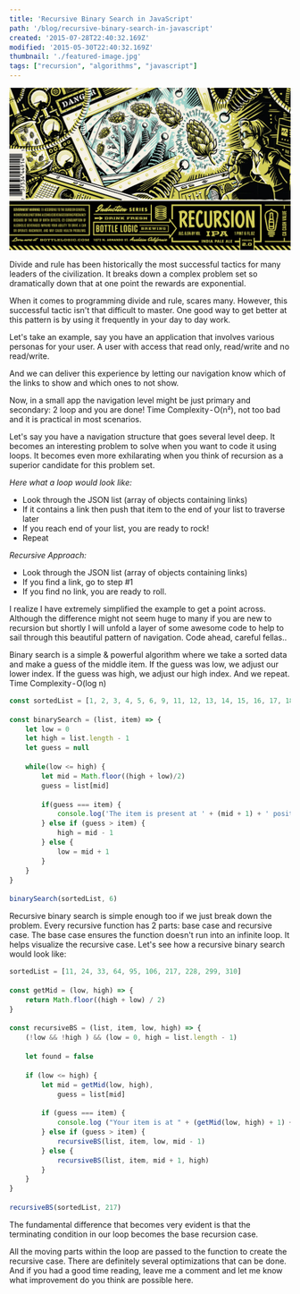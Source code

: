 ```yaml
---
title: 'Recursive Binary Search in JavaScript'
path: '/blog/recursive-binary-search-in-javascript'
created: '2015-07-28T22:40:32.169Z'
modified: '2015-05-30T22:40:32.169Z'
thumbnail: './featured-image.jpg'
tags: ["recursion", "algorithms", "javascript"]
---
```


![Retro Style Recursion Banner Image](./featured-image.jpg)

Divide and rule has been historically the most successful tactics for many leaders of the civilization. It breaks down a complex problem set so dramatically down that at one point the rewards are exponential.

When it comes to programming divide and rule, scares many. However, this successful tactic isn't that difficult to master. One good way to get better at this pattern is by using it frequently in your day to day work.

Let's take an example, say you have an application that involves various personas for your user. A user with access that read only, read/write and no read/write.

And we can deliver this experience by letting our navigation know which of the links to show and which ones to not show.

Now, in a small app the navigation level might be just primary and secondary: 2 loop and you are done! Time Complexity - O(n²), not too bad and it is practical in most scenarios.

Let's say you have a navigation structure that goes several level deep. It becomes an interesting problem to solve when you want to code it using loops. It becomes even more exhilarating when you think of recursion as a superior candidate for this problem set.

*Here what a loop would look like:*
* Look through the JSON list (array of objects containing links)
* If it contains a link then push that item to the end of your list to traverse later
* If you reach end of your list, you are ready to rock!
* Repeat

*Recursive Approach:*
 * Look through the JSON list (array of objects containing links)
 * If you find a link, go to step #1
 * If you find no link, you are ready to roll.

I realize I have extremely simplified the example to get a point across. Although the difference might not seem huge to many if you are new to recursion but shortly I will unfold a layer of some awesome code to help to sail through this beautiful pattern of navigation. Code ahead, careful fellas..

Binary search is a simple & powerful algorithm where we take a sorted data and make a guess of the middle item. If the guess was low, we adjust our lower index. If the guess was high, we adjust our high index. And we repeat.
Time Complexity - O(log n)

```javascript
const sortedList = [1, 2, 3, 4, 5, 6, 9, 11, 12, 13, 14, 15, 16, 17, 18, 19, 20]

const binarySearch = (list, item) => {
	let low = 0
	let high = list.length - 1
	let guess = null
	
	while(low <= high) {
		let mid = Math.floor((high + low)/2)
		guess = list[mid]

		if(guess === item) {
			console.log('The item is present at ' + (mid + 1) + ' position.')
		} else if (guess > item) {
			high = mid - 1
		} else {
			low = mid + 1
		}
	}
}

binarySearch(sortedList, 6)
```


Recursive binary search is simple enough too if we just break down the problem. Every recursive function has 2 parts: base case and recursive case. The base case ensures the function doesn't run into an infinite loop. It helps visualize the recursive case.
Let's see how a recursive binary search would look like:


```javascript
sortedList = [11, 24, 33, 64, 95, 106, 217, 228, 299, 310]

const getMid = (low, high) => {
	return Math.floor((high + low) / 2)
}

const recursiveBS = (list, item, low, high) => {
	(!low && !high ) && (low = 0, high = list.length - 1)

	let found = false

	if (low <= high) {
		let mid = getMid(low, high), 
		    guess = list[mid]

		if (guess === item) {
			console.log ("Your item is at " + (getMid(low, high) + 1) + " position")
		} else if (guess > item) {
			recursiveBS(list, item, low, mid - 1)
		} else {
			recursiveBS(list, item, mid + 1, high)
		}	
	}
}

recursiveBS(sortedList, 217)
```

The fundamental difference that becomes very evident is that the terminating condition in our loop becomes the base recursion case.

All the moving parts within the loop are passed to the function to create the recursive case. There are definitely several optimizations that can be done. And if you had a good time reading, leave me a comment and let me know what improvement do you think are possible here.
